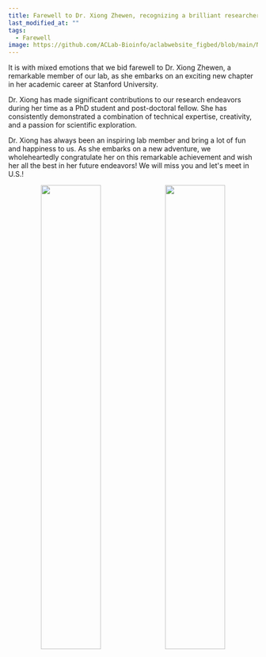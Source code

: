 ```yaml
---
title: Farewell to Dr. Xiong Zhewen, recognizing a brilliant researcher's next chapter
last_modified_at: ""
tags: 
  - Farewell
image: https://github.com/ACLab-Bioinfo/aclabwebsite_figbed/blob/main/News/2024/farewellXiong1.jpg?raw=true
---
```


It is with mixed emotions that we bid farewell to Dr. Xiong Zhewen, a remarkable member of our lab, as she embarks on an exciting new chapter in her academic career at Stanford University.

Dr. Xiong has made significant contributions to our research endeavors during her time as a PhD student and post-doctoral fellow. She has consistently demonstrated a combination of technical expertise, creativity, and a passion for scientific exploration.

Dr. Xiong has always been an inspiring lab member and bring a lot of fun and happiness to us. As she embarks on a new adventure, we wholeheartedly congratulate her on this remarkable achievement and wish her all the best in her future endeavors! We will miss you and let's meet in U.S.! 

<p align="center" width="95%">
    <img width="49%" src="https://github.com/ACLab-Bioinfo/aclabwebsite_figbed/blob/main/News/2024/farewellXiong1.jpg?raw=true">
    <img width="49%" src="https://github.com/ACLab-Bioinfo/aclabwebsite_figbed/blob/main/News/2024/farewellXiong2.jpg?raw=true">
</p>

